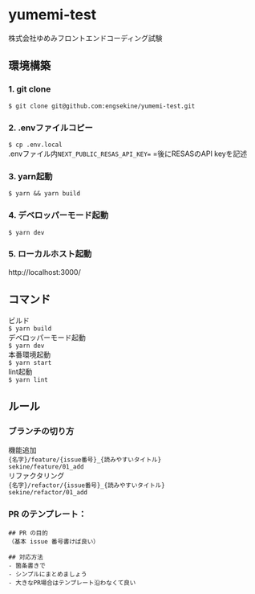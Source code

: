 # yumemi-test
株式会社ゆめみフロントエンドコーディング試験

## 環境構築
### 1. git clone
`$ git clone git@github.com:engsekine/yumemi-test.git`

### 2. .envファイルコピー
`$ cp .env.local`  
.envファイル内`NEXT_PUBLIC_RESAS_API_KEY=` =後にRESASのAPI keyを記述   

### 3. yarn起動
`$ yarn && yarn build`  

### 4. デベロッパーモード起動  
`$ yarn dev`  

### 5. ローカルホスト起動  
http://localhost:3000/

## コマンド
ビルド  
`$ yarn build`  
デベロッパーモード起動  
`$ yarn dev`  
本番環境起動  
`$ yarn start`  
lint起動  
`$ yarn lint`  

## ルール
### ブランチの切り方
機能追加  
`{名字}/feature/{issue番号}_{読みやすいタイトル}`  
`sekine/feature/01_add`  
リファクタリング  
`{名字}/refactor/{issue番号}_{読みやすいタイトル}`  
`sekine/refactor/01_add`  

### PR のテンプレート：
```
## PR の目的
（基本 issue 番号書けば良い）

## 対応方法
- 箇条書きで
- シンプルにまとめましょう
- 大きなPR場合はテンプレート沿わなくて良い
```
